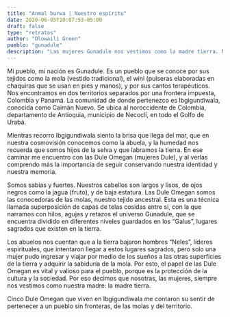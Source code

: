 ```yaml
---
title: "Anmal burwa | Nuestro espíritu"
date: 2020-06-05T10:07:53-05:00
draft: false
type: "retratos"
author: "Olowaili Green"
pueblo: "gunadule"
description: "Las mujeres Gunadule nos vestimos como la madre tierra. Nuestro tejido es colorido. Con pequeños retazos de telas e hilos, creamos caminos, paisajes y el mar ubicándolos en capas hasta elaborar la mola, tejido que para nosotras significa protección e identidad. En el Golfo de Urabá, Colombia, muy cerca de la frontera con Panamá, cinco mujeres nos contaron y plasmaron en papel sus sentires y sueños."
---
```


Mi pueblo, mi nación es Gunadule. Es un pueblo que se conoce por sus tejidos como la mola (vestido tradicional), el wini (pulseras elaboradas en chaquiras que se usan en pies y manos), y por sus cantos terapéuticos. Nos encontramos en dos territorios separados por una frontera impuesta, Colombia y Panamá. La comunidad de donde pertenezco es Ibgigundiwala, conocida como Caimán Nuevo. Se ubica al noroccidente de Colombia, departamento de Antioquia, municipio de Necoclí, en todo el Golfo de Urabá.

Mientras recorro Ibgigundiwala siento la brisa que llega del mar, que en nuestra cosmovisión conocemos como la abuela, y la humedad nos recuerda que somos hijos de la selva y que labramos la tierra. En ese caminar me encuentro con las Dule Omegan (mujeres Dule), y al verlas comprendo más la importancia de seguir conservando nuestra identidad y nuestra memoria.

Somos sabias y fuertes. Nuestros cabellos son largos y lisos, de ojos negros como la jagua (fruto), y de baja estatura. Las Dule Omegan somos las conocedoras de las molas, nuestro tejido ancestral. Esta es una técnica llamada superposición de capas de telas cosidas entre sí, con la que narramos con hilos, agujas y retazos el universo Gunadule, que se encuentra dividido en diferentes niveles guardados en los “Galus”, lugares sagrados que existen en la tierra.

Los abuelos nos cuentan que a la tierra bajaron hombres “Neles”, líderes espirituales, que intentaron llegar a estos lugares sagrados, pero solo una mujer pudo ingresar y viajar por medio de los sueños a las otras superficies de la tierra y adquirir la sabiduría de la mola. Por esto, el papel de las Dule Omegan es vital y valioso para el pueblo, porque es la protección de la cultura y la sociedad. Por eso decimos que nosotras, las mujeres, siempre nos vestimos como nuestra madre: la madre tierra.

Cinco Dule Omegan que viven en Ibgigundiwala me contaron su sentir de pertenecer a un pueblo sin fronteras, de las molas y del territorio.